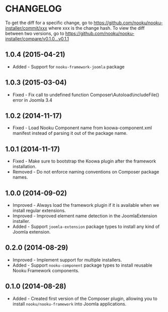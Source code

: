 CHANGELOG
=========

To get the diff for a specific change, go to https://github.com/nooku/nooku-installer/commit/xxx where xxx is the change hash.
To view the diff between two versions, go to https://github.com/nooku/nooku-installer/compare/v0.1.0...v0.1.1

## 1.0.4 (2015-04-21)

* Added - Support for `nooku-framework-joomla` package

## 1.0.3 (2015-03-04)

* Fixed - Fix call to undefined function Composer\Autoload\includeFile() error in Joomla 3.4

## 1.0.2 (2014-11-17)

* Fixed - Load Nooku Component name from koowa-component.xml manifest instead of parsing it out of the package name.

## 1.0.1 (2014-11-17)

* Fixed - Make sure to bootstrap the Koowa plugin after the framework installation.
* Removed - Do not enforce naming conventions on Composer package names.

## 1.0.0 (2014-09-02)

 * Improved - Always load the framework plugin if it is available when we install regular extensions.
 * Improved - Improved element name detection in the JoomlaExtension installer.
 * Added - Support `joomla-extension` package types to install any kind of Joomla extension.

## 0.2.0 (2014-08-29)

 * Improved - Implement support for multiple installers.
 * Added - Support `nooku-component` package types to install reusable Nooku Framework components.

## 0.1.0 (2014-08-28)

 * Added - Created first version of the Composer plugin, allowing you to install `nooku/nooku-framework` into Joomla applications.
